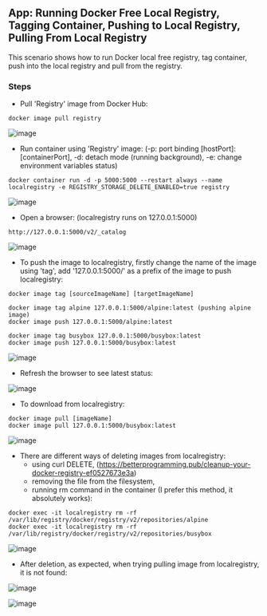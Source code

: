 ## App: Running Docker Free Local Registry, Tagging Container, Pushing to Local Registry, Pulling From Local Registry

This scenario shows how to run Docker local free registry, tag container, push into the local registry and pull from the registry.

### Steps
- Pull 'Registry' image from Docker Hub:
```
docker image pull registry
```
![image](https://user-images.githubusercontent.com/10358317/113844384-b5717e00-9794-11eb-8b17-13e14fc2cac7.png)

- Run container using 'Registry' image: (-p: port binding [hostPort]:[containerPort], -d: detach mode (running background), -e: change environment variables status)
```
docker container run -d -p 5000:5000 --restart always --name localregistry -e REGISTRY_STORAGE_DELETE_ENABLED=true registry
```

![image](https://user-images.githubusercontent.com/10358317/113854337-0e461400-979f-11eb-9d33-b0eddc9b479f.png)


- Open a browser: (localregistry runs on 127.0.0.1:5000)
```
http://127.0.0.1:5000/v2/_catalog
```
![image](https://user-images.githubusercontent.com/10358317/113844968-4f392b00-9795-11eb-8c17-8639d518e1af.png)

- To push the image to localregistry, firstly change the name of the image using 'tag', add '127.0.0.1:5000/' as a prefix of the image to push localregistry:
```
docker image tag [sourceImageName] [targetImageName]
```
```
docker image tag alpine 127.0.0.1:5000/alpine:latest (pushing alpine image)
docker image push 127.0.0.1:5000/alpine:latest
```
```
docker image tag busybox 127.0.0.1:5000/busybox:latest
docker image push 127.0.0.1:5000/busybox:latest
```
![image](https://user-images.githubusercontent.com/10358317/113845465-d6869e80-9795-11eb-8c8a-4bab2261e153.png)

- Refresh the browser to see latest status:

![image](https://user-images.githubusercontent.com/10358317/113846436-bf947c00-9796-11eb-8527-d7a0799b3359.png)

- To download from localregistry:
```
docker image pull [imageName]
docker image pull 127.0.0.1:5000/busybox:latest
```

![image](https://user-images.githubusercontent.com/10358317/113855031-d7bcc900-979f-11eb-9610-03d21ab12dd0.png)

- There are different ways of deleting images from localregistry: 
  - using curl DELETE,  (https://betterprogramming.pub/cleanup-your-docker-registry-ef0527673e3a)
  - removing the file from the filesystem,
  - running rm command in the container (I prefer this method, it absolutely works):
  
```
docker exec -it localregistry rm -rf /var/lib/registry/docker/registry/v2/repositories/alpine
docker exec -it localregistry rm -rf /var/lib/registry/docker/registry/v2/repositories/busybox
```
![image](https://user-images.githubusercontent.com/10358317/113854846-a04e1c80-979f-11eb-988d-454cabc91bbe.png)

- After deletion, as expected, when trying pulling image from localregistry, it is not found:

![image](https://user-images.githubusercontent.com/10358317/113855229-16eb1a00-97a0-11eb-93f8-6911557ac502.png)

![image](https://user-images.githubusercontent.com/10358317/113855252-20748200-97a0-11eb-952b-df5efc69eea8.png)
